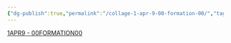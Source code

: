 ```yaml
---
{"dg-publish":true,"permalink":"/collage-1-apr-9-00-formation-00/","tags":["c/self","c/jonny","c/kungfu","c/light-bulb","c/psychoanlysis","c/yellow","c/shirtless"],"created":"2024-01-01T16:33:18.632-05:00","updated":"2024-01-01T17:19:18.259-05:00"}
---
```



[1APR9 - 00FORMATION00](https://www.instagram.com/p/Bzg24bCBRSK/?img_index=1)
